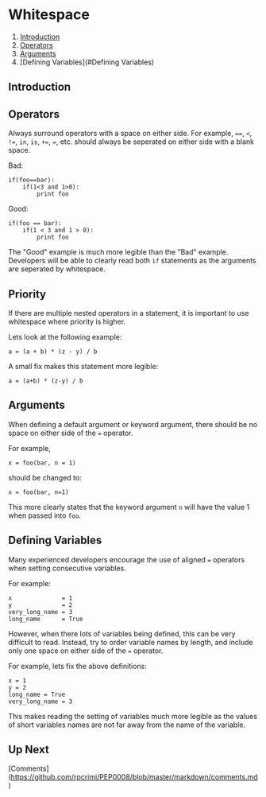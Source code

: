 # Whitespace

1. [Introduction](#Introduction)
2. [Operators](#Operators)
3. [Arguments](#Arguments)
4. [Defining Variables](#Defining Variables)

<a id="Introduction"></a>
## Introduction

<a id="Operators"></a>
## Operators
Always surround operators with a space on either side. For example, `==`, `<`, `!=`, `in`, `is`, `+=`, `=`, etc. should always be seperated on either side with a blank space.

Bad:
```
if(foo==bar):
	if(1<3 and 1>0):
		print foo
```

Good:
```
if(foo == bar):
	if(1 < 3 and 1 > 0):
		print foo
```

The "Good" example is much more legible than the "Bad" example. Developers will be able to clearly read both `if` statements as the arguments are seperated by whitespace.

## Priority
If there are multiple nested operators in a statement, it is important to use whitespace where priority is higher.

Lets look at the following example:
```
a = (a + b) * (z - y) / b
```

A small fix makes this statement more legible:
```
a = (a+b) * (z-y) / b
```

<a id="Arguments"></a>
## Arguments
When defining a default argument or keyword argument, there should be no space on either side of the `=` operator.

For example,
```
x = foo(bar, n = 1)
```
should be changed to:
```
x = foo(bar, n=1)
```
This more clearly states that the keyword argument `n` will have the value 1 when passed into `foo`.

<a id="Defining Variables"></a>
## Defining Variables
Many experienced developers encourage the use of aligned `=` operators when setting consecutive variables. 

For example:
```
x              = 1
y              = 2
very_long_name = 3
long_name      = True
```

However, when there lots of variables being defined, this can be very difficult to read. Instead, try to order variable names by length, and include only one space on either side of the `=` operator. 

For example, lets fix the above definitions:
```
x = 1
y = 2
long_name = True
very_long_name = 3
```
This makes reading the setting of variables much more legible as the values of short variables names are not far away from the name of the variable.

## Up Next
[Comments] (https://github.com/rpcrimi/PEP0008/blob/master/markdown/comments.md)





